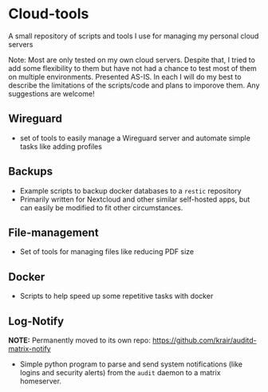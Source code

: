 # Cloud-tools
A small repository of scripts and tools I use for managing my personal cloud servers

Note: Most are only tested on my own cloud servers. Despite that, I tried to add some flexibility to them but have not had a chance to test most of them on multiple environments. Presented AS-IS. In each I will do my best to describe the limitations of the scripts/code and plans to imporove them. Any suggestions are welcome!

## Wireguard
- set of tools to easily manage a Wireguard server and automate simple tasks like adding profiles

## Backups
- Example scripts to backup docker databases to a `restic` repository
- Primarily written for Nextcloud and other similar self-hosted apps, but can easily be modified to fit other circumstances.

## File-management
- Set of tools for managing files like reducing PDF size

## Docker
- Scripts to help speed up some repetitive tasks with docker

## Log-Notify
**NOTE:** Permanently moved to its own repo: https://github.com/krair/auditd-matrix-notify

- Simple python program to parse and send system notifications (like logins and security alerts) from the `audit` daemon to a matrix homeserver.

